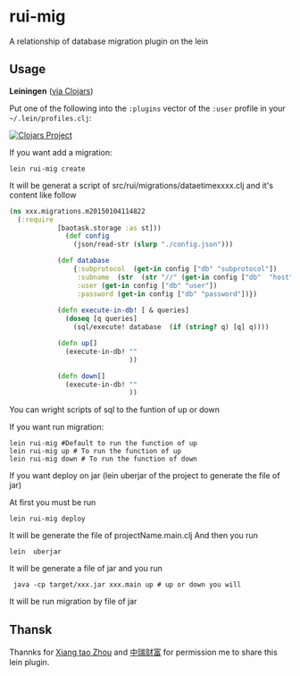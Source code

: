 # rui-mig
A relationship of database migration plugin on the lein 

## Usage

__Leiningen__ ([via Clojars](https://clojars.org/rui-mig))

Put one of the following into the `:plugins` vector of the `:user` profile in your `~/.lein/profiles.clj`:

[![Clojars Project](http://clojars.org/rui-mig/latest-version.svg)](http://clojars.org/rui-mig)

If you want add a migration:

```
lein rui-mig create
```

It will be generat a script of src/rui/migrations/dataetimexxxx.clj  and it's content like follow
```clj
(ns xxx.migrations.m20150104114822
  (:require 
            [baotask.storage :as st]))
              (def config
                (json/read-str (slurp "./config.json")))

            (def database
                {:subprotocol  (get-in config ["db" "subprotocol"])
                 :subname  (str  (str "//" (get-in config ["db"  "host"]) ":" (get-in config ["db"  "port"]) "/" (get-in config ["db" "db-name"]) (if (= "mysql" (get-in config ["db" "subprotocol"])) "?useUnicode=true&characterEncoding=UTF-8" "")))
                 :user (get-in config ["db" "user"])
                 :password (get-in config ["db" "password"])})
          
            (defn execute-in-db! [ & queries]
              (doseq [q queries]
                (sql/execute! database  (if (string? q) [q] q))))

            (defn up[]
              (execute-in-db! ""
                              ))

            (defn down[]
              (execute-in-db! ""
                              ))

```
You can wright scripts of sql to the funtion of up or down 



If you want run migration:
```
lein rui-mig #Default to run the function of up 
lein rui-mig up # To run the function of up 
lein rui-mig down # To run the function of down

```
If you want deploy on jar (lein uberjar of the project to generate the file of jar)

At first you must be run 
```
lein rui-mig deploy 
``` 
It will be generate the file of projectName.main.clj
And then you run 
```
lein  uberjar 
```
It will be generate a file of jar and you run 
```
 java -cp target/xxx.jar xxx.main up # up or down you will 
```
It will be  run migration by file of jar


## Thansk

Thannks for [Xiang tao Zhou](https://github.com/taojoe) and [中瑞财富](http://www.zrcaifu.com/) for permission me to share this lein plugin.


